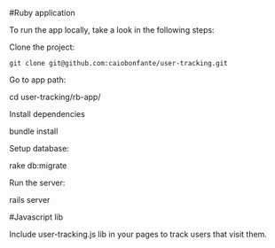#Ruby application

To run the app locally, take a look in the following steps:

Clone the project:

    git clone git@github.com:caiobonfante/user-tracking.git

Go to app path:

   cd user-tracking/rb-app/

Install dependencies

   bundle install

Setup database:

   rake db:migrate

Run the server:

   rails server

#Javascript lib

Include user-tracking.js lib in your pages to track users that visit them.

   <script src="js/user-tracking.js"></script>
